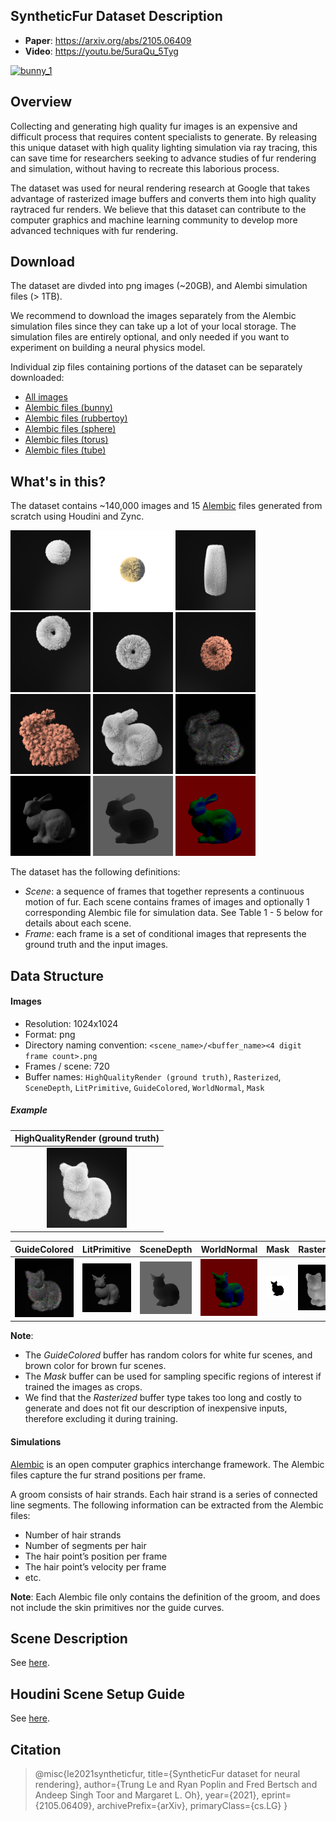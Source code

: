 ## SyntheticFur Dataset Description

- **Paper**: https://arxiv.org/abs/2105.06409
- **Video**: https://youtu.be/5uraQu_5Tyg

[<img src="images/dataset/bunny_gt.gif" alt="bunny_1" width = "512"/>](https://youtu.be/FNOddH3DXUk)

## Overview

Collecting and generating high quality fur images is an expensive and difficult
process that requires content specialists to generate. By releasing this unique
dataset with high quality lighting simulation via ray tracing, this can save
time for researchers seeking to advance studies of fur rendering and simulation,
without having to recreate this laborious process.

The dataset was used for neural rendering research at Google that takes
advantage of rasterized image buffers and converts them into high quality
raytraced fur renders. We believe that this dataset can contribute to the
computer graphics and machine learning community to develop more advanced
techniques with fur rendering.

## Download

The dataset are divded into png images (~20GB), and Alembi simulation files (> 1TB).

We recommend to download the images separately from the Alembic simulation files since they can take up a lot of your local storage. 
The simulation files are entirely optional, and only needed if you want to experiment on building a neural physics model.

Individual zip files containing portions of the dataset can be separately downloaded:

* [All images](https://storage.googleapis.com/magentadata/datasets/synthetic_fur/synthetic_fur_images.zip)
* [Alembic files
  (bunny)](https://storage.googleapis.com/magentadata/datasets/synthetic_fur/sim/synthetic_fur_bunny.zip)
* [Alembic files (rubbertoy)](https://storage.googleapis.com/magentadata/datasets/synthetic_fur/sim/synthetic_fur_rubbertoy.zip)
* [Alembic files (sphere)](https://storage.googleapis.com/magentadata/datasets/synthetic_fur/sim/synthetic_fur_sphere.zip)
* [Alembic files (torus)](https://storage.googleapis.com/magentadata/datasets/synthetic_fur/sim/synthetic_fur_torus.zip)
* [Alembic files (tube)](https://storage.googleapis.com/magentadata/datasets/synthetic_fur/sim/synthetic_fur_tube.zip)

## What's in this?

The dataset contains ~140,000 images and 15 [Alembic](https://www.alembic.io/)
files generated from scratch using Houdini and Zync.

<p float="left">
    <img src="images/dataset/sphere_3.png" alt="sphere_1" width = "128"/>
    <img src="images/dataset/sphere_hdri_capehill.png" alt="sphere_hdri_capehill" width = "128"/>
    <img src="images/dataset/tube_2.png" alt="tube_2" width = "128"/>
    <img src="images/dataset/torus_2.png" alt="torus_2" width = "128"/>
    <img src="images/dataset/torus_3.png" alt="torus_3" width = "128"/>
    <img src="images/dataset/torus_brown_1.png" alt="torus_brown_1" width = "128"/>
    <img src="images/dataset/bunny_brown_1.png" alt="bunny_brown_1" width = "128"/>
    <img src="images/dataset/bunny_1.png" alt="bunny_1" width = "128"/>
    <img src="images/dataset/bunny_GuideColored_1.png" alt="bunny_LitPrimitive_1" width = "128"/>
    <img src="images/dataset/bunny_LitPrimitve_1.png" alt="bunny_LitPrimitive_1" width = "128"/>
    <img src="images/dataset/bunny_SceneDepth_1.png" alt="bunny_SceneDepth_1" width = "128"/>
    <img src="images/dataset/bunny_WorldNormal_1.png" alt="bunny_SceneDepth_1" width = "128"/>
</p>

The dataset has the following definitions:

-   *Scene*: a sequence of frames that together represents a continuous motion
    of fur. Each scene contains frames of images and optionally 1 corresponding
    Alembic file for simulation data. See Table 1 - 5 below for details about
    each scene.
-   *Frame*: each frame is a set of conditional images that represents the
    ground truth and the input images.

## Data Structure

#### Images

-   Resolution: 1024x1024
-   Format: png
-   Directory naming convention: `<scene_name>/<buffer_name><4 digit frame
    count>.png`
-   Frames / scene: 720
-   Buffer names: `HighQualityRender (ground truth)`, `Rasterized`,
    `SceneDepth`, `LitPrimitive`, `GuideColored`, `WorldNormal`, `Mask`

##### Example

HighQualityRender (ground truth)                                       |
:--------------------------------------------------------------------: |
<img src="images/dataset/bunny_2.png" alt="bunny_2_gt" width = "128"/> |

GuideColored                                                                            | LitPrimitive                                                                                   | SceneDepth                                                                                 | WorldNormal                                                                                  | Mask                                                                          | Rasterized
:-------------------------------------------------------------------------------------: | :--------------------------------------------------------------------------------------------: | :----------------------------------------------------------------------------------------: | :------------------------------------------------------------------------------------------: | :---------------------------------------------------------------------------: | :--------:
<img src="images/dataset/bunny_GuideColored_2.png" alt="bunny_2_guides" width = "128"/> | <img src="images/dataset/bunny_LitPrimitive_2.png" alt="bunny_2_lit_primitive" width = "128"/> | <img src="images/dataset/bunny_SceneDepth_2.png" alt="bunny_2_scene_depth" width = "128"/> | <img src="images/dataset/bunny_WorldNormal_2.png" alt="bunny_2_world_normal" width = "128"/> | <img src="images/dataset/bunny_Mask_2.png" alt="bunny_2_mask" width = "128"/> | <img src="images/dataset/bunny_Rasterized_2.png" alt="bunny_2_rasterized" width = "128"/>

**Note**: 

- The *GuideColored* buffer has random colors for white fur scenes, and brown color for brown fur scenes.
- The *Mask* buffer can be used for sampling specific regions of
interest if trained the images as crops. 
- We find that the *Rasterized*
buffer type takes too long and costly to generate and does not fit our
description of inexpensive inputs, therefore excluding it during training.

#### Simulations

[Alembic](https://www.alembic.io/) is an open
computer graphics interchange framework. The Alembic files capture the fur strand positions per frame. 

A groom consists of hair strands. Each hair strand is a series of connected line
segments. The following information can be extracted from the Alembic files:

-   Number of hair strands
-   Number of segments per hair
-   The hair point’s position per frame
-   The hair point’s velocity per frame
-   etc.

**Note**: Each Alembic file only contains the definition of the groom, and does
not include the skin primitives nor the guide curves.

## Scene Description
See [here](docs/scene_description.md).

## Houdini Scene Setup Guide
See [here](docs/houdini_scene_setup_guide.md).

## Citation


> @misc{le2021syntheticfur,
>      title={SyntheticFur dataset for neural rendering}, 
>      author={Trung Le and Ryan Poplin and Fred Bertsch and Andeep Singh Toor and Margaret L. Oh},
>      year={2021},
>      eprint={2105.06409},
>      archivePrefix={arXiv},
>      primaryClass={cs.LG}
> }
